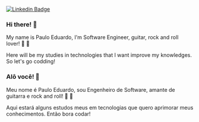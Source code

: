 [![Linkedin Badge](https://img.shields.io/badge/-Paulo%20Eduardo-3333ff?style=flat-square&logo=Linkedin&logoColor=white&link=https://www.linkedin.com/in/paulo-erd/)](https://www.linkedin.com/in/paulo-erd/) 

### Hi there! 👋
My name is Paulo Eduardo, I'm Software Engineer, guitar, rock and roll lover! 🤘 🎸

Here will be my studies in technologies that I want improve my knowledges. So let's go codding!

### Alô você! 👋
Meu nome é Paulo Eduardo, sou Engenheiro de Software, amante de guitarra e rock and roll! 🤘 🎸

Aqui estará alguns estudos meus em tecnologias que quero aprimorar meus conhecimentos. Então bora codar!
